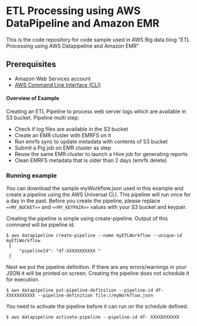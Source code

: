 # ETL Processing using AWS DataPipeline and Amazon EMR

This is the code repository for code sample used in AWS Big data blog "ETL Processing using AWS Datapipeline and Amazon EMR"

## Prerequisites 
  - Amazon Web Services account
  - [AWS Command Line Interface (CLI)]
 

#### Overview of Example
Creating an ETL Pipeline to process web server logs which are available in S3 bucket. 
Pipeline multi step:
* Check if log files are available in the S3 bucket 
* Create an EMR cluster with EMRFS on it
* Run emrfs sync to update metadata with contents of S3 bucket
* Submit a Pig job on EMR cluster as step
* Reuse the same EMR cluster to launch a Hive job for generating reports
* Clean EMRFS metadata that is older than 2 days (emrfs delete)

### Running example

You can download the sample myWorkflow.json used in this example and create a pipeline using the AWS Universal CLI. This pipeline will run once for a day in the past. Before you create the pipeline, please replace ``<<MY_BUCKET>>`` and ``<<MY_KEYPAIR>>`` values with your S3 bucket and keypair. 

Creating the pipeline is simple using create-pipeline.  Output of this command will be pipeline id. 

```
$ aws datapipeline create-pipeline --name myETLWorkflow --unique-id myETLWorkflow
 {
     "pipelineId": "df-XXXXXXXXXXX "
 }
 ```

Next we put the pipeline definition. If there are any errors/warnings in your JSON it will be printed on screen. Creating the pipeline does not schedule it for execution. 

```
$ aws datapipeline put-pipeline-definition --pipeline-id df-XXXXXXXXXXX --pipeline-definition file://myWorkflow.json
```

You need to activate the pipeline before it can run on the schedule defined.
```
$ aws datapipeline activate-pipeline --pipeline-id df- XXXXXXXXXXX
```

[AWS Command Line Interface (CLI)]:http://docs.aws.amazon.com/cli/latest/userguide/cli-chap-welcome.html
